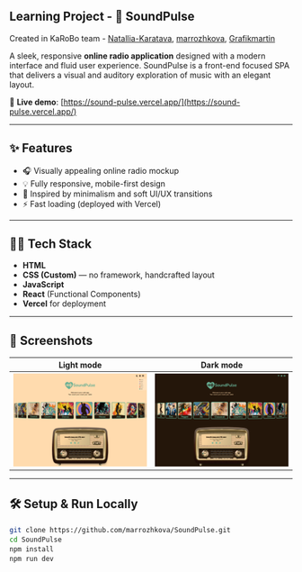 ## Learning Project - 🎵 SoundPulse

Created in KaRoBo team - [Natallia-Karatava](https://github.com/Natallia-Karatava), [marrozhkova](https://github.com/marrozhkova), [Grafikmartin](https://github.com/Grafikmartin)


A sleek, responsive **online radio application** designed with a modern interface and fluid user experience. SoundPulse is a front-end focused SPA that delivers a visual and auditory exploration of music with an elegant layout.

🔗 **Live demo**: [https://sound-pulse.vercel.app/](https://sound-pulse.vercel.app/)

---

## ✨ Features

- 🎧 Visually appealing online radio mockup
- 💡 Fully responsive, mobile-first design
- 🎨 Inspired by minimalism and soft UI/UX transitions
- ⚡ Fast loading (deployed with Vercel)

---

## 🧑‍💻 Tech Stack

- **HTML**
- **CSS (Custom)** — no framework, handcrafted layout
- **JavaScript**
- **React** (Functional Components)
- **Vercel** for deployment

---

## 📸 Screenshots

| Light mode | Dark mode |
|-----------|-------------|
| ![Light mode](./SP-light.png) | ![Dark mode](./SP-dark.png) |

---

## 🛠️ Setup & Run Locally

```bash
git clone https://github.com/marrozhkova/SoundPulse.git
cd SoundPulse
npm install
npm run dev
